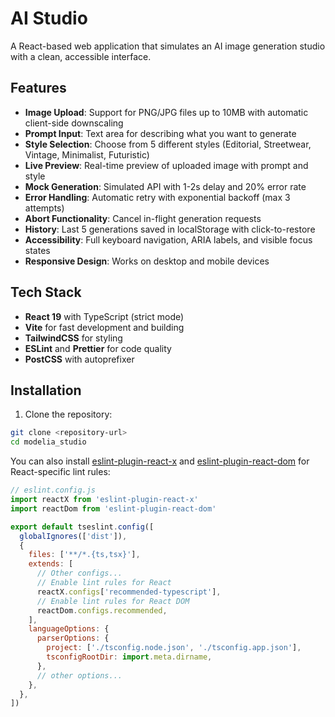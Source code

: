 # AI Studio

A React-based web application that simulates an AI image generation studio with a clean, accessible interface.

## Features

- **Image Upload**: Support for PNG/JPG files up to 10MB with automatic client-side downscaling
- **Prompt Input**: Text area for describing what you want to generate
- **Style Selection**: Choose from 5 different styles (Editorial, Streetwear, Vintage, Minimalist, Futuristic)
- **Live Preview**: Real-time preview of uploaded image with prompt and style
- **Mock Generation**: Simulated API with 1-2s delay and 20% error rate
- **Error Handling**: Automatic retry with exponential backoff (max 3 attempts)
- **Abort Functionality**: Cancel in-flight generation requests
- **History**: Last 5 generations saved in localStorage with click-to-restore
- **Accessibility**: Full keyboard navigation, ARIA labels, and visible focus states
- **Responsive Design**: Works on desktop and mobile devices

## Tech Stack

- **React 19** with TypeScript (strict mode)
- **Vite** for fast development and building
- **TailwindCSS** for styling
- **ESLint** and **Prettier** for code quality
- **PostCSS** with autoprefixer

## Installation

1. Clone the repository:
```bash
git clone <repository-url>
cd modelia_studio
```

You can also install [eslint-plugin-react-x](https://github.com/Rel1cx/eslint-react/tree/main/packages/plugins/eslint-plugin-react-x) and [eslint-plugin-react-dom](https://github.com/Rel1cx/eslint-react/tree/main/packages/plugins/eslint-plugin-react-dom) for React-specific lint rules:

```js
// eslint.config.js
import reactX from 'eslint-plugin-react-x'
import reactDom from 'eslint-plugin-react-dom'

export default tseslint.config([
  globalIgnores(['dist']),
  {
    files: ['**/*.{ts,tsx}'],
    extends: [
      // Other configs...
      // Enable lint rules for React
      reactX.configs['recommended-typescript'],
      // Enable lint rules for React DOM
      reactDom.configs.recommended,
    ],
    languageOptions: {
      parserOptions: {
        project: ['./tsconfig.node.json', './tsconfig.app.json'],
        tsconfigRootDir: import.meta.dirname,
      },
      // other options...
    },
  },
])
```
